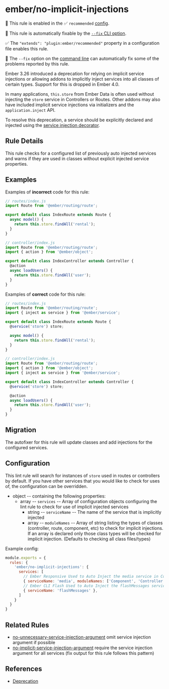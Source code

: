 # ember/no-implicit-injections

💼 This rule is enabled in the ✅ `recommended` [config](https://github.com/ember-cli/eslint-plugin-ember#-configurations).

🔧 This rule is automatically fixable by the [`--fix` CLI option](https://eslint.org/docs/latest/user-guide/command-line-interface#--fix).

<!-- end auto-generated rule header -->

✅ The `"extends": "plugin:ember/recommended"` property in a configuration file enables this rule.

🔧 The `--fix` option on the [command line](https://eslint.org/docs/user-guide/command-line-interface#fixing-problems) can automatically fix some of the problems reported by this rule.

Ember 3.26 introduced a deprecation for relying on implicit service injections or allowing addons to implicitly inject services into all classes of certain types. Support for this is dropped in Ember 4.0.

In many applications, `this.store` from Ember Data is often used without injecting the `store` service in Controllers or Routes. Other addons may also have included implicit service injections via initializers and the `application.inject` API.

To resolve this deprecation, a service should be explicitly declared and injected using the [service injection decorator](https://api.emberjs.com/ember/3.28/functions/@ember%2Fservice/inject).

## Rule Details

This rule checks for a configured list of previously auto injected services and warns if they are used in classes without explicit injected service properties.

## Examples

Examples of **incorrect** code for this rule:

```js
// routes/index.js
import Route from '@ember/routing/route';

export default class IndexRoute extends Route {
  async model() {
    return this.store.findAll('rental');
  }
}

```

```js
// controller/index.js
import Route from '@ember/routing/route';
import { action } from '@ember/object';

export default class IndexController extends Controller {
  @action
  async loadUsers() {
    return this.store.findAll('user');
  }
}
```

Examples of **correct** code for this rule:

```js
// routes/index.js
import Route from '@ember/routing/route';
import { inject as service } from '@ember/service';

export default class IndexRoute extends Route {
  @service('store') store;

  async model() {
    return this.store.findAll('rental');
  }
}
```

```js
// controller/index.js
import Route from '@ember/routing/route';
import { action } from '@ember/object';
import { inject as service } from '@ember/service';

export default class IndexController extends Controller {
  @service('store') store;

  @action
  async loadUsers() {
    return this.store.findAll('user');
  }
}
```

## Migration

The autofixer for this rule will update classes and add injections for the configured services.

## Configuration

This lint rule will search for instances of `store` used in routes or controllers by default. If you have other services that you would like to check for uses of, the configuration can be overridden.

- object -- containing the following properties:
  - array -- `services` -- Array of configuration objects configuring the lint rule to check for use of implicit injected services
    - string -- `serviceName` -- The name of the service that is implicitly injected
    - array -- `moduleNames` -- Array of string listing the types of classes (controller, route, component, etc) to check for implicit injections. If an array is declared only those class types will be checked for implicit injection. (Defaults to checking all class files/types)

Example config:

```js
module.exports = {
  rules: {
    'ember/no-implicit-injections': {
      services: [
        // Ember Responsive Used to Auto Inject the media service in Components/Controllers
        { serviceName: 'media', moduleNames: ['Component', 'Controller'] },
        // Ember CLI Flash Used to Auto Inject the flashMessages service in all modules
        { serviceName: 'flashMessages' },
      ]
    }
  }
}
```

## Related Rules

- [no-unnecessary-service-injection-argument](https://github.com/ember-cli/eslint-plugin-ember/blob/master/docs/rules/no-unnecessary-service-injection-argument.md) omit service injection argument if possible
- [no-implicit-service-injection-argument](https://github.com/ember-cli/eslint-plugin-ember/blob/master/docs/rules/no-unnecessary-service-injection-argument.md) require the service injection argument for all services (fix output for this rule follows this pattern)

## References

- [Deprecation](https://deprecations.emberjs.com/v3.x/#toc_implicit-injections)
